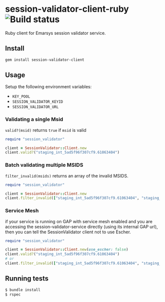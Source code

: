 # session-validator-client-ruby ![Build status](https://travis-ci.org/emartech/session-validator-client-ruby.svg?branch=master)

Ruby client for Emarsys session validator service.

## Install

```bash
gem install session-validator-client
```

## Usage

Setup the following environment variables:

* `KEY_POOL`
* `SESSION_VALIDATOR_KEYID`
* `SESSION_VALIDATOR_URL`

### Validating a single Msid
`valid?(msid)` returns `true` if `msid` is valid

```ruby
require "session_validator"

client = SessionValidator::Client.new
client.valid?("staging_int_5ad5f96f307cf9.61063404")
```

### Batch validating multiple MSIDS
`filter_invalid(msids)` returns an array of the invalid MSIDS.

```ruby
require "session_validator"

client = SessionValidator::Client.new
client.filter_invalid(["staging_int_5ad5f96f307cf9.61063404", "staging_int_5ad5f96f307cf9.61063405"])
```

### Service Mesh 
if your service is running on GAP with service mesh enabled and you are accessing the 
session-validator-service directly (using its internal GAP url), then you can tell the
SessionValidator client not to use Escher.

```ruby
require "session_validator"

client = SessionValidator::Client.new(use_escher: false)
client.valid?("staging_int_5ad5f96f307cf9.61063404")
# or
client.filter_invalid(["staging_int_5ad5f96f307cf9.61063404", "staging_int_5ad5f96f307cf9.61063405"])
```

## Running tests

```bash
$ bundle install
$ rspec
```
